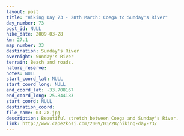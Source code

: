 ```yaml
---
layout: post
title: "Hiking Day 73 - 28th March: Coega to Sunday's River"
day_number: 73
post_id: NULL
hike_date: 2009-03-28
km: 27.1
map_number: 33
destination: Sunday's River
overnight: Sunday's River
terrain: Beach and roads.
nature_reserve: 
notes: NULL
start_coord_lat: NULL
start_coord_long: NULL
end_coord_lat: -33.708167
end_coord_long: 25.844183
start_coord: NULL
destination_coord: 
file_name: 03-28.jpg
description: Beautiful stretch between Coega and Sunday's River.
link: http://www.cape2kosi.com/2009/03/28/hiking-day-73/
---
```


